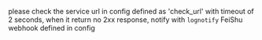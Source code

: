 please check the service url in config defined as 'check_url' with timeout of 2 seconds, when it return no 2xx response, notify with `lognotify` FeiShu webhook defined in config
